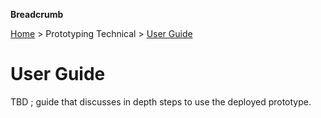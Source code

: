 **Breadcrumb**

[Home](../home.md) > Prototyping Technical > [User Guide](userguide.md)

# User Guide

TBD ; guide that discusses in depth steps to use the deployed prototype.